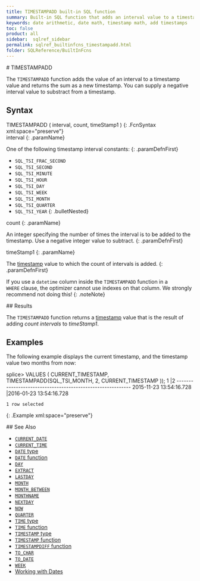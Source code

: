 ```yaml
---
title: TIMESTAMPADD built-in SQL function
summary: Built-in SQL function that adds an interval value to a timestamp value
keywords: date arithmetic, date math, timestamp math, add timestamps
toc: false
product: all
sidebar:  sqlref_sidebar
permalink: sqlref_builtinfcns_timestampadd.html
folder: SQLReference/BuiltInFcns
---
```

<section>
<div class="TopicContent" data-swiftype-index="true" markdown="1">
# TIMESTAMPADD

The `TIMESTAMPADD` function adds the value of an interval to a timestamp
value and returns the sum as a new timestamp. You can supply a negative
interval value to substract from a timestamp.

## Syntax

<div class="fcnWrapperWide" markdown="1">
    TIMESTAMPADD ( interval, count, timeStamp1 )
{: .FcnSyntax xml:space="preserve"}

</div>
<div class="paramList" markdown="1">
interval
{: .paramName}

One of the following timestamp interval constants:
{: .paramDefnFirst}

* `SQL_TSI_FRAC_SECOND`
* `SQL_TSI_SECOND`
* `SQL_TSI_MINUTE`
* `SQL_TSI_HOUR`
* `SQL_TSI_DAY`
* `SQL_TSI_WEEK`
* `SQL_TSI_MONTH`
* `SQL_TSI_QUARTER`
* `SQL_TSI_YEAR`
{: .bulletNested}

count
{: .paramName}

An integer specifying the number of times the interval is to be added to
the timestamp. Use a negative integer value to subtract.
{: .paramDefnFirst}

timeStamp1
{: .paramName}

The [timestamp](sqlref_builtinfcns_timestamp.html) value to which the
count of intervals is added.
{: .paramDefnFirst}

If you use a `datetime` column inside the `TIMESTAMPADD` function in a
`WHERE` clause, the optimizer cannot use indexes on that column. We
strongly recommend not doing this!
{: .noteNote}

</div>
## Results

The `TIMESTAMPADD` function returns a
[timestamp](sqlref_builtinfcns_timestamp.html) value that is the result
of adding *count intervals* to *timeStamp1*.

## Examples

The following example displays the current timestamp, and the timestamp
value two months from now:

<div class="preWrapperWide" markdown="1">
    splice> VALUES ( CURRENT_TIMESTAMP, TIMESTAMPADD(SQL_TSI_MONTH, 2, CURRENT_TIMESTAMP ));
    1                            |2
    -----------------------------------------------------------
    2015-11-23 13:54:16.728      |2016-01-23 13:54:16.728

    1 row selected
{: .Example xml:space="preserve"}

</div>
## See Also

* [`CURRENT_DATE`](sqlref_builtinfcns_currentdate.html)
* [`CURRENT_TIME`](sqlref_builtinfcns_currenttime.html)
* [`DATE` type](sqlref_datatypes_date.html)
* [`DATE` function](sqlref_builtinfcns_date.html) 
* [`DAY`](sqlref_builtinfcns_day.html) 
* [`EXTRACT`](sqlref_builtinfcns_extract.html) 
* [`LASTDAY`](sqlref_builtinfcns_day.html) 
* [`MONTH`](sqlref_builtinfcns_month.html)
* [`MONTH_BETWEEN`](sqlref_builtinfcns_monthbetween.html)
* [`MONTHNAME`](sqlref_builtinfcns_monthname.html) 
* [`NEXTDAY`](sqlref_builtinfcns_day.html) 
* [`NOW`](sqlref_builtinfcns_now.html)
* [`QUARTER`](sqlref_builtinfcns_quarter.html)
* [`TIME` type](sqlref_datatypes_time.html)
* [`TIME` function](sqlref_datatypes_time.html)
* [`TIMESTAMP` type](sqlref_datatypes_timestamp.html) 
* [`TIMESTAMP` function](sqlref_builtinfcns_timestamp.html) 
* [`TIMESTAMPDIFF` function](sqlref_builtinfcns_timestampdiff.html)
* [`TO_CHAR`](sqlref_builtinfcns_char.html) 
* [`TO_DATE`](sqlref_builtinfcns_date.html)
* [`WEEK`](sqlref_builtinfcns_week.html)
* [Working with Dates](developers_fundamentals_dates.html)

</div>
</section>
